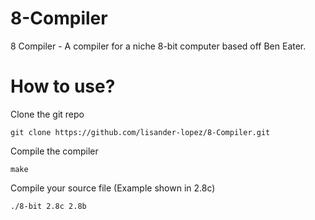 # 8-Compiler
8 Compiler - A compiler for a niche 8-bit computer based off Ben Eater.

# How to use?
Clone the git repo
```
git clone https://github.com/lisander-lopez/8-Compiler.git
```
Compile the compiler
```
make
```
Compile your source file (Example shown in 2.8c)
```
./8-bit 2.8c 2.8b
```
